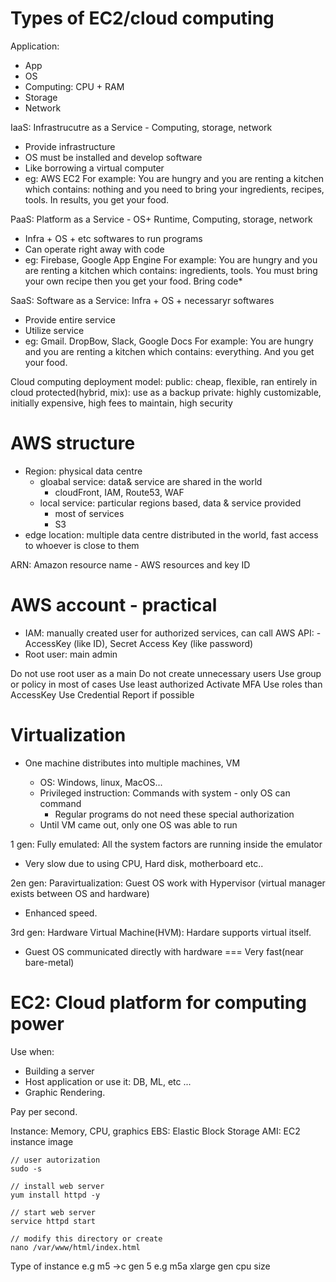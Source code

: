 # Types of EC2/cloud computing

Application:
- App
- OS
- Computing: CPU + RAM
- Storage
- Network

IaaS: Infrastrucutre as a Service - Computing, storage, network
- Provide infrastructure
- OS must be installed and develop software
- Like borrowing a virtual computer
- eg:  AWS EC2
For example: 
You are hungry and you are renting a kitchen which contains: nothing and you need to bring your ingredients, recipes, tools. In results, you get your food.


PaaS: Platform as a Service - OS+ Runtime, Computing, storage, network
- Infra + OS + etc softwares to run programs
- Can operate right away with code
- eg: Firebase, Google App Engine
For example: 
You are hungry and you are renting a kitchen which contains:  ingredients, tools. You must bring your own recipe then you get your food.
Bring code*

SaaS: Software as a Service: Infra + OS + necessaryr softwares
- Provide entire service
- Utilize service
- eg: Gmail. DropBow, Slack, Google Docs
For example: 
You are hungry and you are renting a kitchen which contains:  everything. And you get your food.


Cloud computing deployment model:
public: cheap, flexible, ran entirely in cloud
protected(hybrid, mix): use as a backup
private: highly customizable, initially expensive, high fees to maintain, high security



# AWS structure
- Region: physical data centre
	- gloabal service: data& service are shared in the world
		- cloudFront, IAM, Route53, WAF
	- local service: particular regions based, data & service provided
		- most of services
		- S3
- edge location: multiple data centre distributed in the world, fast access to whoever is close to them

ARN: Amazon resource name - AWS resources and key ID

# AWS account - practical
- IAM: manually created user for authorized services, can call AWS API: - AccessKey (like ID), Secret Access Key (like password)
- Root user: main admin

Do not use root user as a main
Do not create unnecessary users
Use group or policy in most of cases
Use least authorized 
Activate MFA
Use roles than AccessKey
Use Credential Report if possible

# Virtualization
- One machine distributes into multiple machines, VM

	- OS: Windows, linux, MacOS...
	- Privileged instruction: Commands with system - only OS can command
		- Regular programs do not need these special authorization
	- Until VM came out, only one OS was able to run

1 gen: Fully emulated: All the system factors are running inside the emulator
- Very slow due to using CPU, Hard disk, motherboard etc..

2en gen: Paravirtualization: Guest OS work with Hypervisor (virtual manager exists between OS and hardware)
- Enhanced speed.

3rd gen: Hardware Virtual Machine(HVM): Hardare supports virtual itself.
- Guest OS communicated directly with hardware === Very fast(near bare-metal)


# EC2: Cloud platform for computing power
Use when:
- Building a server
- Host application or use it: DB, ML, etc ...
- Graphic Rendering.

Pay per second.

Instance: Memory, CPU, graphics
EBS: Elastic Block Storage
AMI: EC2 instance image 

```linux
// user autorization
sudo -s

// install web server
yum install httpd -y

// start web server
service httpd start

// modify this directory or create
nano /var/www/html/index.html
```

Type of instance
e.g m5 ->c gen 5
e.g m5a xlarge
	gen  cpu 	size